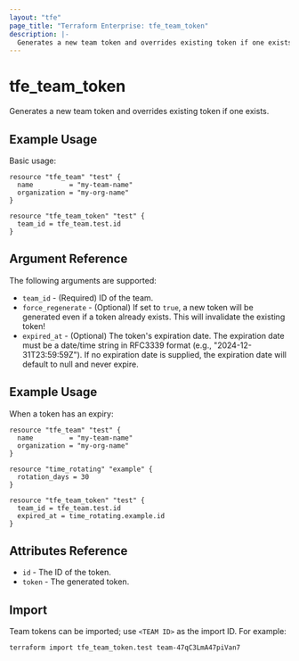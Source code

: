```yaml
---
layout: "tfe"
page_title: "Terraform Enterprise: tfe_team_token"
description: |-
  Generates a new team token and overrides existing token if one exists.
---
```


# tfe_team_token

Generates a new team token and overrides existing token if one exists.

## Example Usage

Basic usage:

```hcl
resource "tfe_team" "test" {
  name         = "my-team-name"
  organization = "my-org-name"
}

resource "tfe_team_token" "test" {
  team_id = tfe_team.test.id
}
```

## Argument Reference

The following arguments are supported:

* `team_id` - (Required) ID of the team.
* `force_regenerate` - (Optional) If set to `true`, a new token will be
  generated even if a token already exists. This will invalidate the existing
  token!
* `expired_at` - (Optional) The token's expiration date. The expiration date must be a date/time string in RFC3339 
format (e.g., "2024-12-31T23:59:59Z"). If no expiration date is supplied, the expiration date will default to null and 
never expire.

## Example Usage

When a token has an expiry:

```hcl
resource "tfe_team" "test" {
  name         = "my-team-name"
  organization = "my-org-name"
}

resource "time_rotating" "example" {
  rotation_days = 30
}

resource "tfe_team_token" "test" {
  team_id = tfe_team.test.id
  expired_at = time_rotating.example.id
}
```

## Attributes Reference

* `id` - The ID of the token.
* `token` - The generated token.

## Import

Team tokens can be imported; use `<TEAM ID>` as the import ID. For example:

```shell
terraform import tfe_team_token.test team-47qC3LmA47piVan7
```
